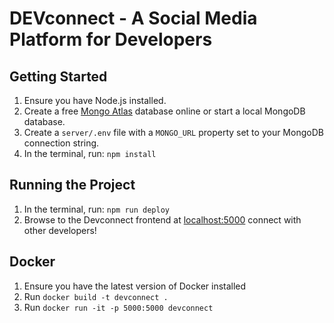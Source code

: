 # DEVconnect - A Social Media Platform for Developers


## Getting Started

1. Ensure you have Node.js installed.
2. Create a free [Mongo Atlas](https://www.mongodb.com/atlas/database) database online or start a local MongoDB database.
3. Create a `server/.env` file with a `MONGO_URL` property set to your MongoDB connection string.
4. In the terminal, run: `npm install`

## Running the Project

1. In the terminal, run: `npm run deploy`
2. Browse to the Devconnect frontend at [localhost:5000](http://localhost:5000) connect with other developers!

## Docker

1. Ensure you have the latest version of Docker installed
2. Run `docker build -t devconnect .`
3. Run `docker run -it -p 5000:5000 devconnect`

